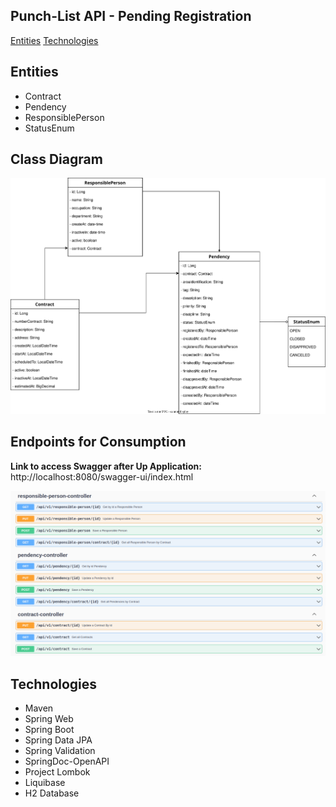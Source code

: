 ## Punch-List API - Pending Registration

[Entities](https://github.com/djbrunoramon/punch-list-api#Entities)
[Technologies](https://github.com/djbrunoramon/punch-list-api#Technologies)

## Entities
* Contract
* Pendency
* ResponsiblePerson
* StatusEnum


## Class Diagram

![class-diagram](https://github.com/djbrunoramon/punch-list-api/blob/main/docs/img/punchlist-api.drawio.svg "Class Diagram")

## Endpoints for Consumption

**Link to access Swagger after Up Application:** http://localhost:8080/swagger-ui/index.html

![swagger](https://github.com/djbrunoramon/punch-list-api/blob/main/docs/img/overview_endpoints_punch-list-api.png "Swagger")

## Technologies
* Maven
* Spring Web
* Spring Boot
* Spring Data JPA
* Spring Validation
* SpringDoc-OpenAPI
* Project Lombok
* Liquibase
* H2 Database
